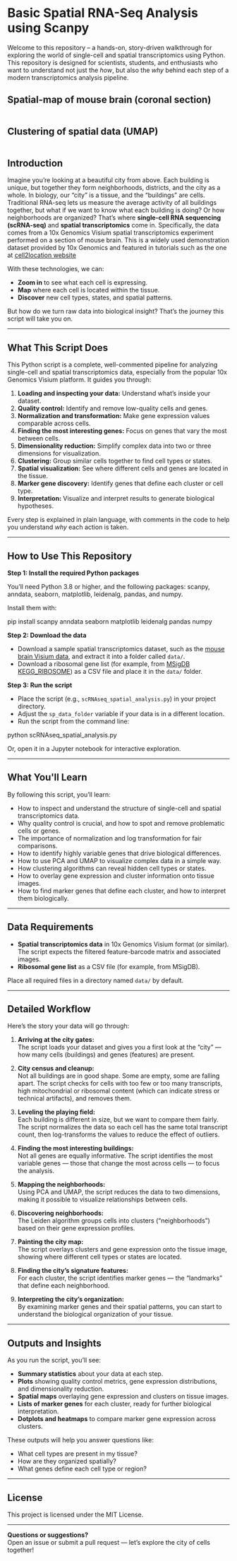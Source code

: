 # Basic Spatial RNA-Seq Analysis using Scanpy

Welcome to this repository – a hands-on, story-driven walkthrough for exploring the world of single-cell and spatial transcriptomics using Python. This repository is designed for scientists, students, and enthusiasts who want to understand not just the *how*, but also the *why* behind each step of a modern transcriptomics analysis pipeline.

## Spatial-map of mouse brain (coronal section)
![]()

## Clustering of spatial data (UMAP)
![]()

## Introduction

Imagine you’re looking at a beautiful city from above. Each building is unique, but together they form neighborhoods, districts, and the city as a whole. In biology, our “city” is a tissue, and the “buildings” are cells. Traditional RNA-seq lets us measure the average activity of all buildings together, but what if we want to know what each building is doing? Or how neighborhoods are organized? That’s where **single-cell RNA sequencing (scRNA-seq)** and **spatial transcriptomics** come in. Specifically, the data comes from a 10x Genomics Visium spatial transcriptomics experiment performed on a section of mouse brain. This is a widely used demonstration dataset provided by 10x Genomics and featured in tutorials such as the one at [cell2location website](https://cell2location.cog.sanger.ac.uk/)

With these technologies, we can:
- **Zoom in** to see what each cell is expressing.
- **Map** where each cell is located within the tissue.
- **Discover** new cell types, states, and spatial patterns.

But how do we turn raw data into biological insight? That’s the journey this script will take you on.

---

## What This Script Does

This Python script is a complete, well-commented pipeline for analyzing single-cell and spatial transcriptomics data, especially from the popular 10x Genomics Visium platform. It guides you through:

1. **Loading and inspecting your data:** Understand what’s inside your dataset.
2. **Quality control:** Identify and remove low-quality cells and genes.
3. **Normalization and transformation:** Make gene expression values comparable across cells.
4. **Finding the most interesting genes:** Focus on genes that vary the most between cells.
5. **Dimensionality reduction:** Simplify complex data into two or three dimensions for visualization.
6. **Clustering:** Group similar cells together to find cell types or states.
7. **Spatial visualization:** See where different cells and genes are located in the tissue.
8. **Marker gene discovery:** Identify genes that define each cluster or cell type.
9. **Interpretation:** Visualize and interpret results to generate biological hypotheses.

Every step is explained in plain language, with comments in the code to help you understand *why* each action is taken.

---

## How to Use This Repository

**Step 1: Install the required Python packages**

You’ll need Python 3.8 or higher, and the following packages: scanpy, anndata, seaborn, matplotlib, leidenalg, pandas, and numpy.

Install them with:

pip install scanpy anndata seaborn matplotlib leidenalg pandas numpy

**Step 2: Download the data**

- Download a sample spatial transcriptomics dataset, such as the [mouse brain Visium data](https://cell2location.cog.sanger.ac.uk/tutorial/mouse_brain_visium_wo_cloupe_data.zip), and extract it into a folder called `data/`.
- Download a ribosomal gene list (for example, from [MSigDB KEGG_RIBOSOME](https://www.gsea-msigdb.org/gsea/msigdb/cards/KEGG_RIBOSOME.html)) as a CSV file and place it in the `data/` folder.

**Step 3: Run the script**

- Place the script (e.g., `scRNAseq_spatial_analysis.py`) in your project directory.
- Adjust the `sp_data_folder` variable if your data is in a different location.
- Run the script from the command line:

python scRNAseq_spatial_analysis.py

Or, open it in a Jupyter notebook for interactive exploration.

---

## What You'll Learn

By following this script, you’ll learn:

- How to inspect and understand the structure of single-cell and spatial transcriptomics data.
- Why quality control is crucial, and how to spot and remove problematic cells or genes.
- The importance of normalization and log transformation for fair comparisons.
- How to identify highly variable genes that drive biological differences.
- How to use PCA and UMAP to visualize complex data in a simple way.
- How clustering algorithms can reveal hidden cell types or states.
- How to overlay gene expression and cluster information onto tissue images.
- How to find marker genes that define each cluster, and how to interpret them biologically.

---

## Data Requirements

- **Spatial transcriptomics data** in 10x Genomics Visium format (or similar). The script expects the filtered feature-barcode matrix and associated images.
- **Ribosomal gene list** as a CSV file (for example, from MSigDB).

Place all required files in a directory named `data/` by default.

---

## Detailed Workflow

Here’s the story your data will go through:

1. **Arriving at the city gates:**  
   The script loads your dataset and gives you a first look at the “city” — how many cells (buildings) and genes (features) are present.

2. **City census and cleanup:**  
   Not all buildings are in good shape. Some are empty, some are falling apart. The script checks for cells with too few or too many transcripts, high mitochondrial or ribosomal content (which can indicate stress or technical artifacts), and removes them.

3. **Leveling the playing field:**  
   Each building is different in size, but we want to compare them fairly. The script normalizes the data so each cell has the same total transcript count, then log-transforms the values to reduce the effect of outliers.

4. **Finding the most interesting buildings:**  
   Not all genes are equally informative. The script identifies the most variable genes — those that change the most across cells — to focus the analysis.

5. **Mapping the neighborhoods:**  
   Using PCA and UMAP, the script reduces the data to two dimensions, making it possible to visualize relationships between cells.

6. **Discovering neighborhoods:**  
   The Leiden algorithm groups cells into clusters (“neighborhoods”) based on their gene expression profiles.

7. **Painting the city map:**  
   The script overlays clusters and gene expression onto the tissue image, showing where different cell types or states are located.

8. **Finding the city’s signature features:**  
   For each cluster, the script identifies marker genes — the “landmarks” that define each neighborhood.

9. **Interpreting the city’s organization:**  
   By examining marker genes and their spatial patterns, you can start to understand the biological organization of your tissue.

---

## Outputs and Insights

As you run the script, you’ll see:

- **Summary statistics** about your data at each step.
- **Plots** showing quality control metrics, gene expression distributions, and dimensionality reduction.
- **Spatial maps** overlaying gene expression and clusters on tissue images.
- **Lists of marker genes** for each cluster, ready for further biological interpretation.
- **Dotplots and heatmaps** to compare marker gene expression across clusters.

These outputs will help you answer questions like:
- What cell types are present in my tissue?
- How are they organized spatially?
- What genes define each cell type or region?

---

## License

This project is licensed under the MIT License.

---

**Questions or suggestions?**  
Open an issue or submit a pull request — let’s explore the city of cells together!
